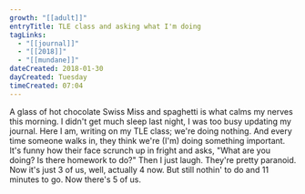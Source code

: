 ```yaml
---
growth: "[[adult]]"
entryTitle: TLE class and asking what I'm doing
tagLinks:
  - "[[journal]]"
  - "[[2018]]"
  - "[[mundane]]"
dateCreated: 2018-01-30
dayCreated: Tuesday
timeCreated: 07:04
---
```

A glass of hot chocolate Swiss Miss and spaghetti is what calms my nerves this morning. I didn't get much sleep last night, I was too busy updating my journal. Here I am, writing on my TLE class; we're doing nothing. And every time someone walks in, they think we're (I'm) doing something important. It's funny how their face scrunch up in fright and asks, "What are you doing? Is there homework to do?" Then I just laugh. They're pretty paranoid. Now it's just 3 of us, well, actually 4 now. But still nothin' to do and 11 minutes to go. Now there's 5 of us.